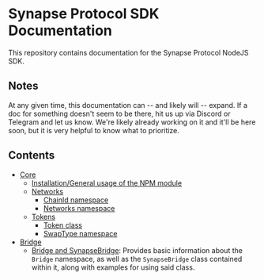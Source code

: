 # Synapse Protocol SDK Documentation

This repository contains documentation for the Synapse Protocol NodeJS SDK.

## Notes

At any given time, this documentation can -- and likely will -- expand. If a doc for something doesn't seem to be there,
hit us up via Discord or Telegram and let us know. We're likely already working on it and it'll be here soon, but 
it is very helpful to know what to prioritize. 

## Contents

- [Core](./core)
  - [Installation/General usage of the NPM module](./core/installation)
  - [Networks](./core/networks)
    - [ChainId namespace](./core/networks/ChainId.md)
    - [Networks namespace](./core/networks/Networks.md)
  - [Tokens](./core/tokens)
    - [Token class](./core/tokens/Token.md)
    - [SwapType namespace](./core/tokens/SwapType.md)
- [Bridge](./bridge)
  - [Bridge and SynapseBridge](./bridge/Bridge.md): Provides basic information about the `Bridge` namespace, 
  as well as the `SynapseBridge` class contained within it, along with examples for using said class.